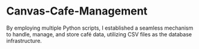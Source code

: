 # Canvas-Cafe-Management
By employing multiple Python scripts, I established a seamless mechanism to handle, manage, and store café data, utilizing CSV files as the database infrastructure.                              
